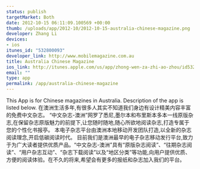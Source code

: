 ```yaml
---
status: publish
targetMarket: Both
date: 2012-10-15 06:11:09.100569 +00:00
thumb: /uploads/app/2012-10/2012-10-15-australia-chinese-magazine.png
developer: Zhang Li
devices:
- ios
itunes_id: "532800093"
developer_link: http://www.mobilemagazine.com.au
title: Australia Chinese Magazine
ios_link: http://itunes.apple.com/us/app/zhong-wen-za-zhi-ao-zhou/id532800093?ls=1%26mt=8
email: ""
type: app
permalink: /app/australia-chinese-magazine
---
```


This App is for Chinese magazines in Australia. Description of the app is listed below.
在澳洲生活多年,有很多人其实不知道我们身边有设计精美内容丰富的免费中文杂志。
“中文杂志-澳洲”网罗了悉尼,墨尔本和布里斯本多本一线原版杂志,在保留杂志原版魅力的前提下,让您随时随地,随心所欲地阅读杂志,打造专属于您的个性化书报亭。 本电子杂志平台由澳洲本地移动开发团队打造,以全新的杂志阅读理念,开启低碳阅读时代。 目前我们是澳洲最早的电子杂志移动发行平台,致力于为广大读者提供优质产品。“中文杂志-澳洲”具有“原版杂志阅读”、“往期杂志阅读”、“用户杂志互动”、“杂志下载阅读”以及“地区分类”等功能,向用户提供优质、方便的阅读体验。在不久的将来,希望会有更多的报纸和杂志加入我们的平台。
